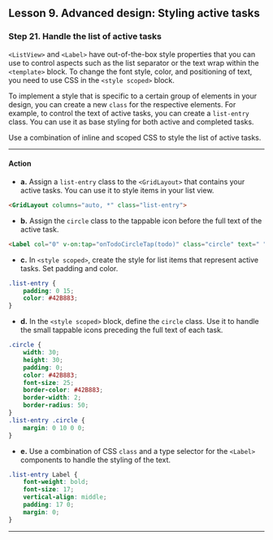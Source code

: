 ## Lesson 9. Advanced design: Styling active tasks

### Step 21. Handle the list of active tasks

`<ListView>` and `<Label>` have out-of-the-box style properties that you can use to control aspects such as the list separator or the text wrap within the `<template>` block. To change the font style, color, and positioning of text, you need to use CSS in the `<style scoped>` block.

To implement a style that is specific to a certain group of elements in your design, you can create a new `class` for the respective elements. For example, to control the text of active tasks, you can create a `list-entry` class. You can use it as base styling for both active and completed tasks. 

Use a combination of inline and scoped CSS to style the list of active tasks.

<hr data-action="start" />

#### Action

* **a.** Assign a `list-entry` class to the `<GridLayout>` that contains your active tasks. You can use it to style items in your list view. 

```HTML
<GridLayout columns="auto, *" class="list-entry">
```

* **b.** Assign the `circle` class to the tappable icon before the full text of the active task.

```HTML
<Label col="0" v-on:tap="onTodoCircleTap(todo)" class="circle" text=" " />
```

* **c.** In `<style scoped>`, create the style for list items that represent active tasks. Set padding and color.

```CSS
.list-entry {
    padding: 0 15;
    color: #42B883;
}
```

* **d.** In the `<style scoped>` block, define the `circle` class. Use it to handle the small tappable icons preceding the full text of each task.

```CSS
.circle {
    width: 30;
    height: 30;
    padding: 0;
    color: #42B883;
    font-size: 25;
    border-color: #42B883;
    border-width: 2;
    border-radius: 50;
}
.list-entry .circle {
    margin: 0 10 0 0;
}
```

* **e.** Use a combination of CSS `class` and a type selector for the `<Label>` components to handle the styling of the text.

```CSS
.list-entry Label {
    font-weight: bold;
    font-size: 17;
    vertical-align: middle;
    padding: 17 0;
    margin: 0;
}
```

<hr data-action="end" />